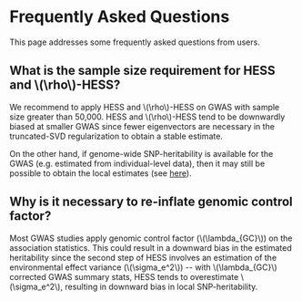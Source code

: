 # Frequently Asked Questions

This page addresses some frequently asked questions from users.

## What is the sample size requirement for HESS and \\(\rho\\)-HESS?

We recommend to apply HESS and \\(\rho\\)-HESS on GWAS with sample size greater
than 50,000. HESS and \\(\rho\\)-HESS tend to be downwardly biased at smaller
GWAS since fewer eigenvectors are necessary in the truncated-SVD
regularization to obtain a stable estimate.

On the other hand, if genome-wide SNP-heritability is available for the GWAS
(e.g. estimated from individual-level data), then it may still be possible to
obtain the local estimates
(see [here](http://huwenboshi.github.io/hess/local_hsqg/#running-the-tool-using-total-snp-heritability)).

## Why is it necessary to re-inflate genomic control factor?

Most GWAS studies apply genomic control factor (\\(\lambda_{GC}\\)) on the
association statistics. This could result in a downward bias in the estimated
heritability since the second step of HESS involves an estimation of the
environmental effect variance (\\(\sigma_e^2\\)) -- with \\(\lambda_{GC}\\)
corrected GWAS summary stats, HESS tends to overestimate \\(\sigma_e^2\\),
resulting in downward bias in local SNP-heritability.


